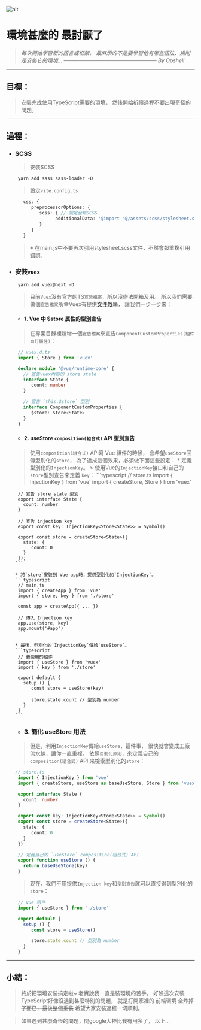 ![alt](https://)

# 環境甚麼的 最討厭了
   > *每次開始學習新的語言或框架，*
   > *最麻煩的不是要學習他有哪些語法、規則*
   > *是安裝它的環境...*
   > *───────────────────────── By Opshell*

---
## 目標：
   > 安裝完成使用TypeScript需要的環境，
   > 然後開始祈禱過程不要出現奇怪的問題。

---
## 過程：
- ### SCSS
   > 安裝SCSS
   ```shell
    yarn add sass sass-loader -D
   ```
   > 設定`vite.config.ts`
   ```typescript
      css: {
         preprocessorOptions: {
            scss: { // 設定全域SCSS
                  additionalData: '@import "@/assets/scss/stylesheet.scss";'
            }
         }
      }
   ```
   > ※ 在main.js中不要再次引用stylesheet.scss文件，不然會報重複引用錯誤。

- ### 安裝`vuex`
   ```shell
    yarn add vuex@next -D
   ```
   > 目前`Vuex`沒有官方的TS`宣告檔案`，所以沒辦法開箱及用。
   > 所以我們需要做個`宣告檔案`所幸Vuex有提供[文件教學](https://vuex.vuejs.org/zh/guide/typescript-support.html)，
   > 讓我們一步一步來：

   * #### 1. Vue 中 $store 属性的型別宣告
   > 在專案目錄裡新增一個`宣告檔案`來宣告`ComponentCustomProperties(組件自訂屬性)`：
   ```typescript
    // vuex.d.ts
    import { Store } from 'vuex'

    declare module '@vue/runtime-core' {
      // 宣告vuex內部的 store state
      interface State {
         count: number
      }

      // 宣告 `this.$store` 型別
      interface ComponentCustomProperties {
         $store: Store<State>
      }
    }
   ```

   * #### 2. useStore `composition(組合式)` API 型別宣告
   > 使用`composition(組合式)` API寫 Vue 組件的時候，
   > 會希望`useStore`回傳型別化的`store`，
   > 為了達成這個效果，必須做下面這些設定：
      * 定義型別化的`InjectionKey`。
      > 使用Vue的`InjectionKey`接口和自己的`store`型別宣告來定義 `key`：
      ```typescript
       // store.ts
       import { InjectionKey } from 'vue'
       import { createStore, Store } from 'vuex'

       // 宣告 store state 型別
       export interface State {
         count: number
       }

       // 宣告 injection key
       export const key: InjectionKey<Store<State>> = Symbol()

       export const store = createStore<State>({
         state: {
            count: 0
         }
       });
      ```

      * 將`store`安裝到 Vue app時，提供型別化的`InjectionKey`。
      ```typescript
       // main.ts
       import { createApp } from 'vue'
       import { store, key } from './store'

       const app = createApp({ ... })

       // 傳入 Injection key
       app.use(store, key)
       app.mount('#app')
       ```

      * 最後，型別化的`InjectionKey`傳給`useStore`。
      ```typescript
       // 要使用的組件
       import { useStore } from 'vuex'
       import { key } from './store'

       export default {
         setup () {
            const store = useStore(key)

            store.state.count // 型別為 number
         }
       }
      ```

   * ### 3. 簡化 useStore 用法
   > 但是，利用`InjectionKey`傳給`useStore`，這件事，
   > 很快就會變成工廠流水線，讓你一直重複。
   > 依照`自動化原則`，來定義自己的`composition(組合式)` API 来檢索型別化的`store`：
   ```typescript
   // store.ts
    import { InjectionKey } from 'vue'
    import { createStore, useStore as baseUseStore, Store } from 'vuex'

    export interface State {
      count: number
    }

    export const key: InjectionKey<Store<State>> = Symbol()
    export const store = createStore<State>({
      state: {
         count: 0
      }
    })

    // 定義自己的 `useStore` composition(組合式) API
    export function useStore () {
      return baseUseStore(key)
    }
   ```
   > 现在，我們不用提供`Injection key`和`型別宣告`就可以直接得到型別化的`store`：
   ```typescript
    // vue 组件
    import { useStore } from './store'

    export default {
      setup () {
         const store = useStore()

         store.state.count // 型別為 number
      }
    }
   ```
---
## 小結：
   > 終於把環境安裝搞定啦~
   > 老實說我一直是裝環境的苦手，
   > 好險這次安裝TypeScript好像沒遇到甚麼特別的問題，
   > ~~就是打開家裡的 前端環境 全炸掉了而已，最後整個重裝~~
   > 希望大家安裝過程一切順利。

   > 如果遇到甚麼奇怪的問題，問google大神比我有用多了，
   > 以上...
